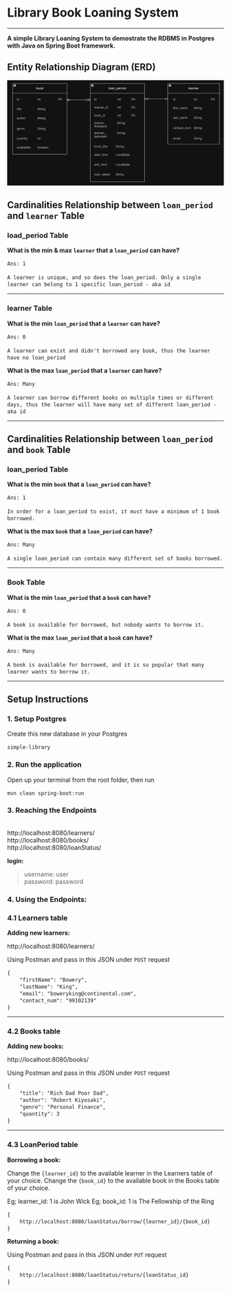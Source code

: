 # Library Book Loaning System 
***

**A simple Library Loaning System to demostrate the RDBMS in Postgres with Java on Spring Boot framework.**


## Entity Relationship Diagram (ERD)

![Schema_Diagram](https://github.com/eggOnion/library_BookLoaningSystem/blob/main/Schema%20Diagram.png?raw=true)


## Cardinalities Relationship between `loan_period` and `learner` Table

### load_period Table

**What is the min & max `learner` that a `loan_period` can have?**
```
Ans: 1

A learner is unique, and so does the loan_period. Only a single learner can belong to 1 specific loan_period - aka id
```
---
### learner Table 

**What is the min `loan_period` that a `learner` can have?** 
```
Ans: 0

A learner can exist and didn't borrowed any book, thus the learner have no loan_period
```

**What is the max `loan_period` that a `learner` can have?**
```
Ans: Many

A learner can borrow different books on multiple times or different days, thus the learner will have many set of different loan_period - aka id
```
***

## Cardinalities Relationship between `loan_period` and `book` Table

### loan_period Table

**What is the min `book` that a `loan_period` can have?**
```
Ans: 1

In order for a loan_period to exist, it must have a minimum of 1 book borrowed.
```

**What is the max `book` that a `loan_period` can have?**
```
Ans: Many

A single loan_period can contain many different set of books borrowed.
```
---

### Book Table
**What is the min `loan_period` that a `book` can have?**
```
Ans: 0

A book is available for borrowed, but nobody wants to borrow it.
```

**What is the max `loan_period` that a `book` can have?**
```
Ans: Many

A book is available for borrowed, and it is so popular that many learner wants to borrow it.
```

***


## Setup Instructions

### 1. Setup Postgres

Create this new database in your Postgres
```
simple-library
```

### 2. Run the application

Open up your terminal from the root folder, then run
```
mvn clean spring-boot:run
```

### 3. Reaching the Endpoints

<br>http://localhost:8080/learners/
<br>http://localhost:8080/books/
<br>http://localhost:8080/loanStatus/

**login:**
> username: user
> <br>password: password


### 4. Using the Endpoints: 


### 4.1 Learners table

**Adding new learners:**

http://localhost:8080/learners/

Using Postman and pass in this JSON under `POST` request
```
{
    "firstName": "Bowery",
    "lastName": "King",
    "email": "boweryking@continental.com",
    "contact_num": "99102139"
}
```

***

### 4.2 Books table

**Adding new books:**

http://localhost:8080/books/

Using Postman and pass in this JSON under `POST` request
```
{
    "title": "Rich Dad Poor Dad",
    "author": "Robert Kiyosaki",
    "genre": "Personal Finance",
    "quantity": 3
}
```

***

### 4.3 LoanPeriod table

**Borrowing a book:**

Change the `{learner_id}` to the available learner in the Learners table of your choice. 
Change the `{book_id}` to the available book in the Books table of your choice. 

Eg; learner_id: 1 is John Wick
Eg; book_id: 1 is The Fellowship of the Ring

```
{
    http://localhost:8080/loanStatus/borrow/{learner_id}/{book_id}
}
```

**Returning a book:**

Using Postman and pass in this JSON under `PUT` request

```
{
    http://localhost:8080/loanStatus/return/{loanStatus_id}
}
```
